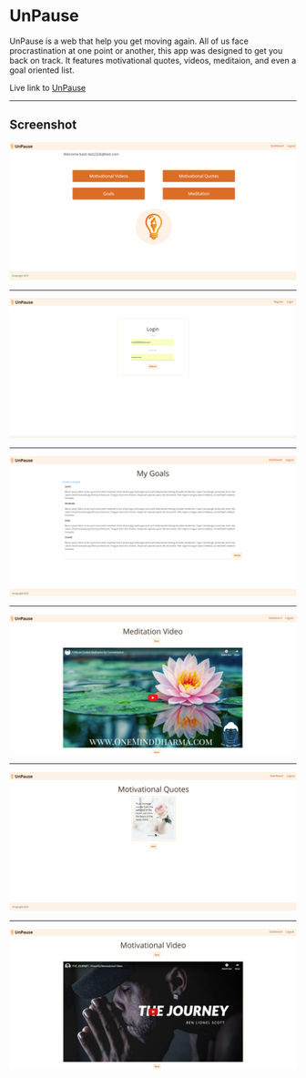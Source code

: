 # UnPause
 
 UnPause is a web that help you get moving again. All of us face procrastination at one point or another, this app was designed to get you back on track. It features motivational quotes, videos, meditaion, and even a goal oriented list. 
 
 Live link to [UnPause](https://vast-tundra-61543.herokuapp.com/)
 
 __________________________________________________________________________________________________________________________________________


## Screenshot

![Dashboard](https://github.com/esokoletsky/UnPause/blob/master/client/public/img/Dashboard.PNG)


__________________________________________________________________________________________________________________________________________


![Login](https://github.com/esokoletsky/UnPause/blob/master/client/public/img/Login.PNG)


__________________________________________________________________________________________________________________________________________


![Goals](https://github.com/esokoletsky/UnPause/blob/master/client/public/img/Goals.PNG)


__________________________________________________________________________________________________________________________________________


![Meditaion Video](https://github.com/esokoletsky/UnPause/blob/master/client/public/img/Meditation-Video.PNG)


__________________________________________________________________________________________________________________________________________


![Motivational Quotes](https://github.com/esokoletsky/UnPause/blob/master/client/public/img/Motivational-Quotes.PNG)


__________________________________________________________________________________________________________________________________________


![Motivational Video](https://github.com/esokoletsky/UnPause/blob/master/client/public/img/Motivational-Video.PNG)


